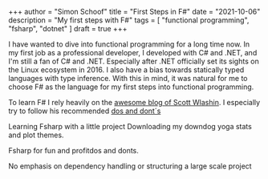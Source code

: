 +++
author = "Simon Schoof"
title = "First Steps in F#"
date = "2021-10-06"
description = "My first steps with F#"
tags = [
    "functional programming", 
    "fsharp",
    "dotnet"
]
draft = true
+++

I have wanted to dive into functional programming for a long time now. In my first job as a professional developer, I developed with C# and .NET, and I'm still a fan of C# and .NET. Especially after .NET officially set its sights on the Linux ecosystem in 2016. I also have a bias towards statically typed languages with type inference. With this in mind, it was natural for me to choose F# as the language for my first steps into functional programming.

To learn F# I rely heavily on the [awesome blog of Scott Wlashin](https://fsharpforfunandprofit.com).
I especially try to follow his recommended [dos and dont´s](https://fsharpforfunandprofit.com/learning-fsharp/#dos-and-donts)

Learning Fsharp with a little project Downloading my downdog yoga stats and plot themes. 

Fsharp for fun and profitdos and donts. 

No emphasis on dependency handling or structuring a large scale project
